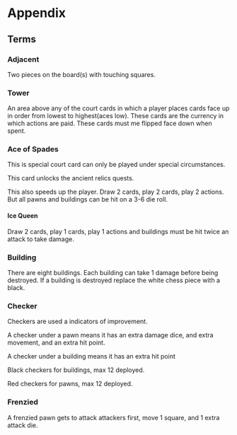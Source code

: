 
# Appendix

## Terms

### Adjacent
Two pieces on the board(s) with touching squares.

### Tower
An area above any of the court cards in which a player places cards face up in order from lowest to highest(aces low). These cards are the currency in which actions are paid. These cards must me flipped face down when spent.

### Ace of Spades
This is special court card can only be played under special circumstances.

This card unlocks the ancient relics quests.

This also speeds up the player. Draw 2 cards, play 2 cards, play 2 actions. But all pawns and buildings can be hit on a 3-6 die roll.

#### Ice Queen
Draw 2 cards, play 1 cards, play 1 actions and buildings must be hit twice an attack to take damage.

### Building
There are eight buildings. Each building can take 1 damage before being destroyed. If a building is destroyed replace the white chess piece with a black.

### Checker
Checkers are used a indicators of improvement. 

A checker under a pawn means it has an extra damage dice, and extra movement, and an extra hit point.

A checker under a building means it has an extra hit point

Black checkers for buildings, max 12 deployed.

Red checkers for pawns, max 12 deployed.

### Frenzied
A frenzied pawn gets to attack attackers first, move 1 square, and 1 extra attack die.